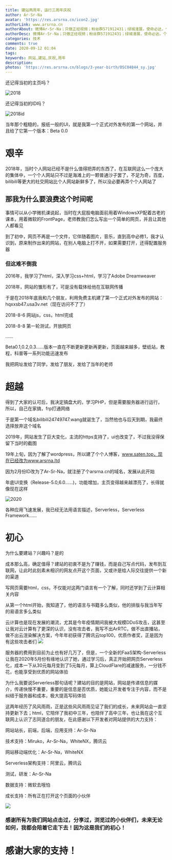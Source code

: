 ```yaml
---
title: 建站两周年，运行三周年庆祝
author: Ar-Sr-Na
avatar: 'https://res.arsrna.cn/icon2.jpg'
authorLink: www.arsrna.cn
authorAbout: 微博Ar-Sr-Na；只做正经视频；粉丝群571912431；绿城漫展，使命必达，个人网站www.arsrna.cn
authorDesc: 微博Ar-Sr-Na；只做正经视频；粉丝群571912431；绿城漫展，使命必达，个人网站www.arsrna.cn
categories: 技术
comments: true
date: 2020-09-12 01:04
tags:
keywords: 网站,建站,庆祝,周年
description:
photos: 'https://res.arsrna.cn/blogs/3-year-birth/DSC04844_sy.jpg'
---
```


还记得当初的主页吗？

![2018](https://i.loli.net/2018/09/09/5b94a94363cc9.png)

还记得当初的ID吗？

![2018id](https://i.loli.net/2018/09/09/5b94a94695e9a.png)

当年那个粗糙的，报纸一般的UI，就是我第一个正式对外发布的第一个网站，并且给了它第一个版本：Beta 0.0

# 艰辛

2018年，当时个人网站已经不是什么值得把弄的东西了，在互联网这么一个庞大的集体中，一个个人网站只不过是海滩上的一颗普通沙子罢了，不足为奇，百度，bilibili等更大的社交网站比个人网站新鲜多了，所以没必要再弄个个人网站了

## 那我为什么要浪费这个时间呢

事情可以从小学微机课说起，当时在大屁股电脑面前用着WindowsXP配着古老的课本，用着微软的FrontPage，老师教我们怎么写出一个简单的网页，并且让其他人都看见

到了初中，网页不再是一个文件，它伴随着图片，音乐，直到高中必修1，我才认识到，原来制作出来的网站，在别人电脑上打不开，如果需要打开，还得配置服务器

### 但这难不倒我

2016年，我学习了html，深入学习css+html，学习了Adobe Dreamweaver

2018年，网站的雏形有了，可是没有载体给他在互联网传播

于是在2018年底我和几个朋友，利用免费主机建了第一个正式对外发布的网站：hqxxsb47.usa3v.net（现在访问不了了）

2018-8-6 网站js，css，html完成

2018-8-8 第一轮测试，开放网页

......

Beta0.1,0.2,0.3......版本一直在不断更新更新再更新，页面越来越多，壁纸站，教程，科普等一系列功能迅速发布

我把网址发给了同学，发给了朋友，发给了当年的老师

# 超越

得到了大家的认可后，我决定搞盘大的，学习PHP，但是需要服务器进行运行，所以，自己在家搞，frp打通网络

于是第一个域名bilibili24749747.wang就诞生了，当然他也与后天到期，我最终选择放弃这个域名

2019年，网站发生了巨大变化，主流的https支持了，ui也改变了，不过我没得保留下当时的截图

19年上旬，因为了解了wordpress，所以建了个个人博客，www.saten.top，现在已经改为www.arsrna.ltd

因为2月份ID改为了Ar-Sr-Na，就注册了个arsrna.cn的域名，发展从此开始

年底UI变换（Release-5.0,6.0......)，功能增加，主页变得越来越漂亮了，长得就像现在这样

![2020](https://res.arsrna.cn/blogs/3-year-birth/QQ%E6%88%AA%E5%9B%BE20200912013349.png)

各种应用飞速发展，我已经无法用语言描述，Serverless，Serverless Framework......

# 初心

为什么要建站？兴趣吗？是的

成本那么高，确定值得？建站的初衷不是为了赚钱，而是自己写点代码，发布到互联网，让此时此刻素未相识的网友点开这个页面，又或许是给人际交往提供一个新的渠道

写网页需要html，css，不仅能对这两门语言有一个了解，同时还学到了云计算相关内容

从第一个html开始，我知道了，他的语言与书籍多么类似，他的排版与我当年写的易语言多么类似

云计算也是现在发展的潮流，尤其是今年疫情期间我被大规模DDoS攻击，这甚至让我对云计算有了更深的认识，没有攻击者，我写不出ArRTC，做不出直播站，做不出云渲染解决方案，今年年初获得了腾讯云top100，优质作者奖，正是因为有这些攻击者们
![](https://arsrnasite.cn-gd.ufileos.com/1.webp)

服务器的费用到目前为止也有好几万了，但是，一个全新的FaaS架构-Serverless让我在2020年5月份有缘地认识了她，通过学习后，真正开始把网页Serverless化，成本一下从30元每月变到了5元每月，算上CloudFlare的减速服务，一分钱不花，也能享受到优质的网站体验

为什么我要说Serverless那句话呢？建站的目的是网站，网站是传递信息的媒介，传递快慢不重要，重要的是信息是否优质，她能让开发者专注于内容，而不是纠结于服务器和成本，极大提高写码体验

这两年经历了风风雨雨，正是这些风风雨雨见证了我们的成长，未来网站会一直坚持更新下去；html，它陪伴了我初中三年，也陪伴了高中三年，也让我在这个互联网上认识了志同道合的朋友，在此感谢以下开发者对网站提供的大力支持：

网站站长，前端，后端，应用支持：Ar-Sr-Na

技术支持：Miruko，Ar-Sr-Na，WhiteNX，腾讯云

网站移动端优化：Ar-Sr-Na，WhiteNX

Serverless架构支持：阿里云，腾讯云

测试，研发：Ar-Sr-Na

数据支持：微软去哦怕

成长支持：所有正在打开这个页面的小伙伴

![](https://res.arsrna.cn/blogs/3-year-birth/ApStaff.jpg)

### 感谢所有为我们网站点击过，分享过，浏览过的小伙伴们，未来无论如何，我都会陪着它走下去！因为这是我们的初心！

# 感谢大家的支持！